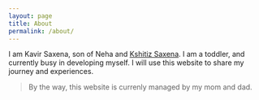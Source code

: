 ```yaml
---
layout: page
title: About
permalink: /about/
---
```


I am Kavir Saxena, son of Neha and [Kshitiz Saxena](https://kshitizsaxena.com). I am a toddler, and currently busy in developing myself. I will use this website to share my journey and experiences.

> By the way, this website is currenly managed by my mom and dad.
